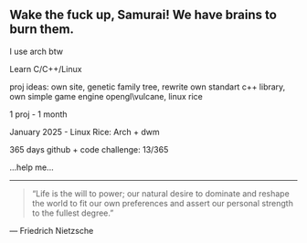 ## Wake the fuck up, Samurai! We have brains to burn them.

I use arch btw

Learn C/C++/Linux

proj ideas:
own site, genetic family tree, rewrite own standart c++ library, own simple game engine opengl\vulcane, linux rice

1 proj - 1 month

January 2025 - Linux Rice: Arch + dwm 

365 days github + code challenge:
13/365





...help me...
<!--
**oouoz442/oouoz442** is a ✨ _special_ ✨ repository because its `README.md` (this file) appears on your GitHub profile.

Here are some ideas to get you started:

- 🔭 I’m currently working on ...
- 🌱 I’m currently learning ...
- 👯 I’m looking to collaborate on ...
- 🤔 I’m looking for help with ...
- 💬 Ask me about ...
- 📫 How to reach me: ...
- 😄 Pronouns: ...
- ⚡ Fun fact: ...
-->

---
> “Life is the will to power; our natural desire to dominate and reshape the world to fit our own preferences and assert our personal strength to the fullest degree.”

― Friedrich Nietzsche
